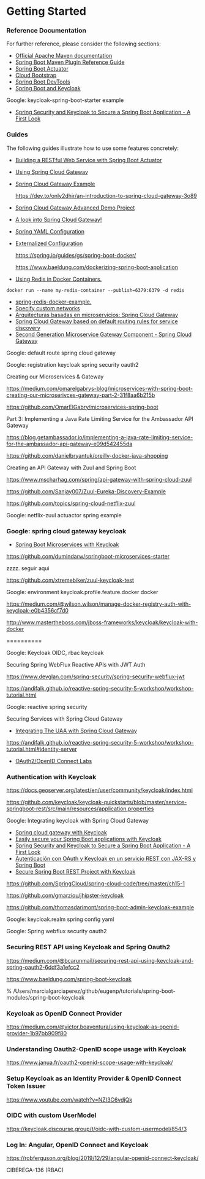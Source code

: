 # Getting Started

### Reference Documentation
For further reference, please consider the following sections:

* [Official Apache Maven documentation](https://maven.apache.org/guides/index.html)
* [Spring Boot Maven Plugin Reference Guide](https://docs.spring.io/spring-boot/docs/2.2.5.RELEASE/maven-plugin/)
* [Spring Boot Actuator](https://docs.spring.io/spring-boot/docs/2.2.5.RELEASE/reference/htmlsingle/#production-ready)
* [Cloud Bootstrap](https://spring.io/projects/spring-cloud-commons)
* [Spring Boot DevTools](https://docs.spring.io/spring-boot/docs/2.2.5.RELEASE/reference/htmlsingle/#using-boot-devtools)
* [Spring Boot and Keycloak](https://developers.redhat.com/blog/2017/05/25/easily-secure-your-spring-boot-applications-with-keycloak/)

Google: keycloak-spring-boot-starter example

* [Spring Security and Keycloak to Secure a Spring Boot Application - A First Look](https://www.thomasvitale.com/spring-security-keycloak/)

### Guides
The following guides illustrate how to use some features concretely:

* [Building a RESTful Web Service with Spring Boot Actuator](https://spring.io/guides/gs/actuator-service/)

* [Using Spring Cloud Gateway](https://github.com/spring-cloud-samples/spring-cloud-gateway-sample)

* [Spring Cloud Gateway Example](https://www.devglan.com/spring-cloud/spring-cloud-gateway-example)

  https://dev.to/only2dhir/an-introduction-to-spring-cloud-gateway-3o89

  

* [Spring Cloud Gateway Advanced Demo Project](https://piotrminkowski.com/2020/02/23/timeouts-and-retries-in-spring-cloud-gateway/)

* [A look into Spring Cloud Gateway!](https://aboullaite.me/spring-cloud-gateway/)

  

* [Spring YAML Configuration](https://www.baeldung.com/spring-yaml)

* [Externalized Configuration](https://docs.spring.io/spring-boot/docs/current/reference/html/spring-boot-features.html#boot-features-external-config)

  https://spring.io/guides/gs/spring-boot-docker/

  https://www.baeldung.com/dockerizing-spring-boot-application

  

* [Using Redis in Docker Containers.](https://www.ionos.com/community/hosting/redis/using-redis-in-docker-containers/)

```
docker run --name my-redis-container --publish=6379:6379 -d redis
```

- [spring-redis-docker-example.](https://github.com/benweizhu/spring-redis-docker-example)
- [Specify custom networks](https://docs.docker.com/compose/networking/)
- [Arquitecturas basadas en microservicios: Spring Cloud Gateway](https://blog.bi-geek.com/arquitecturas-microservicios-spring-cloud-gateway/)
- [Spring Cloud Gateway based on default routing rules for service discovery](http://www.programmersought.com/article/6730515683/)
- [Second Generation Microservice Gateway Component - Spring Cloud Gateway](https://programmer.help/blogs/second-generation-microservice-gateway-component-spring-cloud-gateway.html)

Google: default route spring cloud gateway

Google: registration keycloak spring security oauth2

Creating our Microservices & Gateway

https://medium.com/omarelgabrys-blog/microservices-with-spring-boot-creating-our-microserivces-gateway-part-2-31f8aa6b215b

https://github.com/OmarElGabry/microservices-spring-boot



Part 3: Implementing a Java Rate Limiting Service for the Ambassador API Gateway

https://blog.getambassador.io/implementing-a-java-rate-limiting-service-for-the-ambassador-api-gateway-e09d542455da

https://github.com/danielbryantuk/oreilly-docker-java-shopping



Creating an API Gateway with Zuul and Spring Boot

https://www.mscharhag.com/spring/api-gateway-with-spring-cloud-zuul

https://github.com/Sanjay007/Zuul-Eureka-Discovery-Example

https://github.com/topics/spring-cloud-netflix-zuul

Google: netflix-zuul actuactor spring example



### Google: spring cloud gateway keycloak

- [Spring Boot Microservices with Keycloak](https://dumisblog.wordpress.com/2018/10/30/spring-boot-microservices-with-keycloak/)

https://github.com/dumindarw/springboot-microservices-starter

zzzz.   seguir aqui

https://github.com/xtremebiker/zuul-keycloak-test



Google: environment keycloak.profile.feature.docker docker

https://medium.com/@wilson.wilson/manage-docker-registry-auth-with-keycloak-e0b4356cf7d0

http://www.mastertheboss.com/jboss-frameworks/keycloak/keycloak-with-docker

==========

Google: Keycloak OIDC, rbac keycloak



Securing Spring WebFlux Reactive APIs with JWT Auth

https://www.devglan.com/spring-security/spring-security-webflux-jwt

https://andifalk.github.io/reactive-spring-security-5-workshop/workshop-tutorial.html

Google: reactive spring security



Securing Services with Spring Cloud Gateway

- [Integrating The UAA with Spring Cloud Gateway](https://spring.io/blog/2019/08/16/securing-services-with-spring-cloud-gateway)

https://andifalk.github.io/reactive-spring-security-5-workshop/workshop-tutorial.html#identity-server



- [OAuth2/OpenID Connect Labs](https://andifalk.github.io/reactive-spring-security-5-workshop/workshop-tutorial.html#_oauth2openid_connect_labs)



### Authentication with Keycloak

https://docs.geoserver.org/latest/en/user/community/keycloak/index.html

https://github.com/keycloak/keycloak-quickstarts/blob/master/service-springboot-rest/src/main/resources/application.properties



Google: Integrating keycloak with Spring Cloud Gateway

- [Spring cloud gateway with Keycloak](https://github.com/bassmake/spring-cloud-gateway-with-keycloak)
- [Easily secure your Spring Boot applications with Keycloak](https://www.keycloak.org/2017/05/easily-secure-your-spring-boot.html)
- [Spring Security and Keycloak to Secure a Spring Boot Application - A First Look](https://www.thomasvitale.com/spring-security-keycloak/)
- [Autenticación con OAuth y Keycloak en un servicio REST con JAX-RS y Spring Boot](https://picodotdev.github.io/blog-bitix/2016/09/autenticacion-con-oauth-y-keycloak-en-un-servicio-rest-con-jax-rs-y-spring-boot/)
- [Secure Spring Boot REST Project with Keycloak](http://czetsuya-tech.blogspot.com/2018/12/secure-spring-boot-rest-project-with.html)

https://github.com/SpringCloud/spring-cloud-code/tree/master/ch15-1

https://github.com/gmarziou/jhipster-keycloak

https://github.com/thomasdarimont/spring-boot-admin-keycloak-example

Google: keycloak.realm spring config yaml

Google: Spring webflux security oauth2





### Securing REST API using Keycloak and Spring Oauth2

https://medium.com/@bcarunmail/securing-rest-api-using-keycloak-and-spring-oauth2-6ddf3a1efcc2

https://www.baeldung.com/spring-boot-keycloak

% /Users/marcialgarciaperez/github/eugenp/tutorials/spring-boot-modules/spring-boot-keycloak



### Keycloak as OpenID Connect Provider

https://medium.com/@victor.boaventura/using-keycloak-as-openid-provider-1b97bb909f80

### Understanding Oauth2-OpenID scope usage with Keycloak

https://www.janua.fr/oauth2-openid-scope-usage-with-keycloak/

### Setup Keycloak as an Identity Provider & OpenID Connect Token Issuer

https://www.youtube.com/watch?v=NZI3C6vdjQk



### OIDC with custom UserModel

https://keycloak.discourse.group/t/oidc-with-custom-usermodel/854/3

### Log In: Angular, OpenID Connect and Keycloak

https://robferguson.org/blog/2019/12/29/angular-openid-connect-keycloak/

CIBEREGA-136 (RBAC)